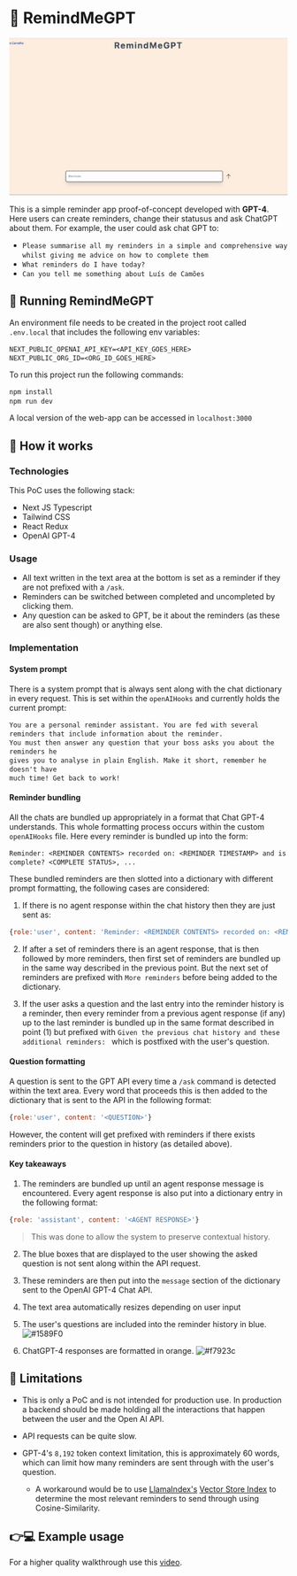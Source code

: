 # 🧠 RemindMeGPT
<p align="center">
    <img src="public/rmg.gif" alt="animated" />
</p>

This is a simple reminder app proof-of-concept developed with **GPT-4**. Here users can create reminders, change their statusus and ask ChatGPT about them. For example, the user could ask chat GPT to:

- `Please summarise all my reminders in a simple and comprehensive way whilst giving me advice on how to complete them`
- `What reminders do I have today?`
- `Can you tell me something about Luís de Camões`

## 🏃 Running RemindMeGPT
An environment file needs to be created in the project root called `.env.local` that includes the following env variables:
```
NEXT_PUBLIC_OPENAI_API_KEY=<API_KEY_GOES_HERE>
NEXT_PUBLIC_ORG_ID=<ORG_ID_GOES_HERE>
```
To run this project run the following commands:
```bash
npm install
npm run dev
```
A local version of the web-app can be accessed in `localhost:3000`

## 🤔 How it works

### Technologies
This PoC uses the following stack:
- Next JS Typescript
- Tailwind CSS
- React Redux
- OpenAI GPT-4

### Usage
- All text written in the text area at the bottom is set as a reminder if they are not prefixed with a `/ask`.
- Reminders can be switched between completed and uncompleted by clicking them. 
- Any question can be asked to GPT, be it about the reminders (as these are also sent though) or anything else. 

### Implementation

#### System prompt
There is a system prompt that is always sent along with the chat dictionary in every request. This is set within the `openAIHooks` and currently holds the current prompt:
```
You are a personal reminder assistant. You are fed with several reminders that include information about the reminder.
You must then answer any question that your boss asks you about the reminders he 
gives you to analyse in plain English. Make it short, remember he doesn't have
much time! Get back to work!
```

#### Reminder bundling
All the chats are bundled up appropriately in a format that Chat GPT-4 understands. This whole formatting process occurs within the custom `openAIHooks` file. Here every reminder is bundled up into the form:

    Reminder: <REMINDER CONTENTS> recorded on: <REMINDER TIMESTAMP> and is complete? <COMPLETE STATUS>, ...

These bundled reminders are then slotted into a dictionary with different prompt formatting, the following cases are considered:

1. If there is no agent response within the chat history then they are just sent as:
```javascript
{role:'user', content: 'Reminder: <REMINDER CONTENTS> recorded on: <REMINDER TIMESTAMP> and is complete? <COMPLETE STATUS>, ...'}
```
2. If after a set of reminders there is an agent response, that is then followed by more reminders, then first set of reminders are bundled up in the same way described in the previous point. But the next set of reminders are prefixed with `More reminders` before being added to the dictionary. 

3. If the user asks a question and the last entry into the reminder history is a reminder, then every reminder from a previous agent response (if any) up to the last reminder is bundled up in the same format described in point (1) but prefixed with `Given the previous chat history and these additional reminders: ` which is postfixed with the user's question.

#### Question formatting
A question is sent to the GPT API every time a `/ask` command is detected within the text area. Every word that proceeds this is then added to the dictionary that is sent to the API in the following format:
```javascript
{role:'user', content: '<QUESTION>'}
```
However, the content will get prefixed with reminders if there exists reminders prior to the question in history (as detailed above). 

#### Key takeaways 
1. The reminders are bundled up until an agent response message is encountered. Every agent response is also put into a dictionary entry in the following format:
```javascript
{role: 'assistant', content: '<AGENT RESPONSE>'}
```
 > This was done to allow the system to preserve contextual history. 

2. The blue boxes that are displayed to the user showing the asked question is not sent along within the API request. 

3. These reminders are then put into the `message` section of the dictionary sent to the OpenAI GPT-4 Chat API. 

4. The text area automatically resizes depending on user input

5. The user's questions are included into the reminder history in blue. ![#1589F0](https://placehold.co/15x15/1589F0/1589F0.png)

6. ChatGPT-4 responses are formatted in orange.  ![#f7923c](https://placehold.co/15x15/f7923c/f7923c.png)

## 🚫 Limitations
- This is only a PoC and is not intended for production use. In production a backend should be made holding all the interactions that happen between the user and the Open AI API.

- API requests can be quite slow.

- GPT-4's `8,192` token context limitation, this is approximately 60 words, which can limit how many reminders are sent through with the user's question. 

  - A workaround would be to use [LlamaIndex's](https://gpt-index.readthedocs.io/en/latest/index.html) [Vector Store Index](https://gpt-index.readthedocs.io/en/latest/guides/index_guide.html#vector-store-index) to determine the most relevant reminders to send through using Cosine-Similarity. 

## 👉💻 Example usage
For a higher quality walkthrough use this [video](https://www.youtube.com/watch?v=lIp0EV68jAg).


